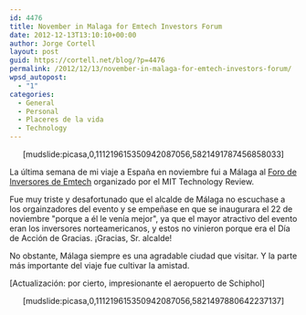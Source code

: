 ```yaml
---
id: 4476
title: November in Malaga for Emtech Investors Forum
date: 2012-12-13T13:10:10+00:00
author: Jorge Cortell
layout: post
guid: https://cortell.net/blog/?p=4476
permalink: /2012/12/13/november-in-malaga-for-emtech-investors-forum/
wpsd_autopost:
  - "1"
categories:
  - General
  - Personal
  - Placeres de la vida
  - Technology
---
```

<p style="text-align: center">
  [mudslide:picasa,0,111219615350942087056,5821491787456858033]
</p>

La última semana de mi viaje a España en noviembre fui a Málaga al <a title="https://www.kanteron.com/blog/entrepreneurship/2012/11/kanteron-systems-selected-to-participate-in-mits-emtech-2012/" href="https://www.kanteron.com/blog/entrepreneurship/2012/11/kanteron-systems-selected-to-participate-in-mits-emtech-2012/" target="_blank">Foro de Inversores de Emtech</a> organizado por el MIT Technology Review.

Fue muy triste y desafortunado que el alcalde de Málaga no escuchase a los orgainzadores del evento y se empeñase en que se inaugurara el 22 de noviembre "porque a él le venía mejor", ya que el mayor atractivo del evento eran los inversores norteamericanos, y estos no vinieron porque era el Día de Acción de Gracias. ¡Gracias, Sr. alcalde!

No obstante, Málaga siempre es una agradable ciudad que visitar. Y la parte más importante del viaje fue cultivar la amistad.

[Actualización: por cierto, impresionante el aeropuerto de Schiphol]

<p style="text-align: center">
  [mudslide:picasa,0,111219615350942087056,5821497880642237137]
</p>
